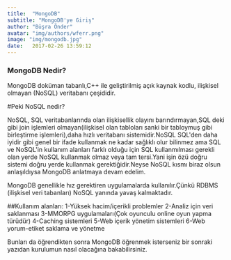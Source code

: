 ```yaml
---
title:  "MongoDB"
subtitle: "MongoDB'ye Giriş"
author: "Büşra Önder"
avatar: "img/authors/wferr.png"
image: "img/mongodb.jpg"
date:   2017-02-26 13:59:12
---
```


### MongoDB Nedir?

MongoDB doküman tabanlı,C++ ile geliştirilmiş açık kaynak kodlu, ilişkisel olmayan (NoSQL) veritabanı çeşididir.

#Peki NoSQL nedir?

NoSQL, SQL veritabanlarında olan ilişkisellik olayını barındırmayan,SQL deki gibi join işlemleri olmayan(ilişkisel olan tabloları sanki bir tabloymuş gibi birleştirme işlemleri),daha hızlı veritabanı sistemidir.NoSQL SQL'den daha iyidir gibi genel bir ifade kullanmak ne kadar sağlıklı olur bilinmez ama SQL ve NoSQL'in kullanım alanları farklı olduğu için SQL kullanmılması gerekli olan yerde NoSQL kullanmak olmaz veya tam tersi.Yani işin özü doğru sistemi doğru yerde kullanmak gerektiğidir.Neyse NoSQL kısmı biraz olsun anlaşıldıysa MongoDB anlatmaya devam edelim.

MongoDB genellikle hız gerektiren uygulamalarda kullanılır.Çünkü RDBMS (ilişkisel veri tabanları)  NoSQL yanında yavaş kalmaktadır.

##Kullanım alanları:
	1-Yüksek hacim/içerikli problemler
	2-Analiz için veri saklanması
	3-MMORPG uygulamaları(Çok oyunculu online oyun yapma türüdür)
	4-Caching sistemleri
	5-Web içerik yönetim sistemleri
	6-Web yorum-etiket saklama ve yönetme

Bunları da öğrendikten sonra MongoDB öğrenmek isterseniz  bir sonraki yazıdan kurulumun nasıl olacağına bakabilirsiniz.
